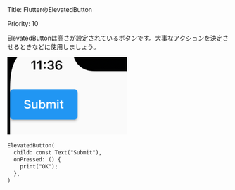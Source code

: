 Title: FlutterのElevatedButton

Priority: 10

ElevatedButtonは高さが設定されているボタンです。大事なアクションを決定させるときなどに使用しましょう。

![ボタン](./elevatedButton.png)

```
ElevatedButton(       
  child: const Text("Submit"),
  onPressed: () {
    print("OK");
  },
)
```
